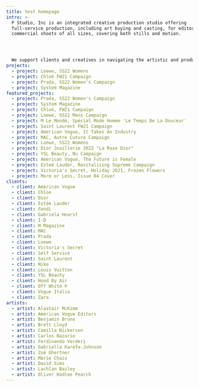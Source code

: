 ```yaml
---
title: test homepage
intro: >-
  P Studio, Inc is an integrated creative production studio offering
  full-service production, including art buying and casting, for editorial and
  commercial shoots of all sizes, covering both stills and motion. 




  We support clients and creatives in navigating the artistic and production landscape – we can handle everything from initial concept to post-production and final delivery.
projects:
  - project: Loewe, SS22 Womens
  - project: Chloé FW21 Campaign
  - project: Prada, SS22 Women's Campaign
  - project: System Magazine
featured_projects:
  - project: Prada, SS22 Women's Campaign
  - project: System Magazine
  - project: Chloé, FW21 Campaign
  - project: Loewe, SS22 Mens Campaign
  - project: M Le Monde, Spécial Mode Homme 'Le Temps De La Douceur'
  - project: Saint Laurent FW21 Campaign
  - project: American Vogue, It Takes An Industry
  - project: MAC, Autre Cuture Campaign
  - project: Loewe, SS22 Womens
  - project: Dior Joaillerie 2022 "La Rose Dior"
  - project: YSL Beauty, Nu Campaign
  - project: American Vogue, The Future is Female
  - project: Esteé Lauder, Revitalizing Supreme Campaign
  - project: Victoria's Secret, Holiday 2021, Frozen Flowers
  - project: More or Less, Issue 04 Cover
clients:
  - client: American Vogue
  - client: Chloe
  - client: Dior
  - client: Estée Lauder
  - client: Fendi
  - client: Gabriela Hearst
  - client: I-D
  - client: M Magazine
  - client: MAC
  - client: Prada
  - client: Loewe
  - client: Victoria's Secret
  - client: Self Service
  - client: Saint Laurent
  - client: Nike
  - client: Louis Vuitton
  - client: YSL Beauty
  - client: Hood By Air
  - client: Off White ®
  - client: Vogue Italia
  - client: Zara
artists:
  - artist: Alastair McKimm
  - artist: American Vogue Editors
  - artist: Benjamin Bruno
  - artist: Brett Lloyd
  - artist: Camilla Nickerson
  - artist: Carlos Nazario
  - artist: Ferdinando Verderi
  - artist: Gabriella Karefa-Johnson
  - artist: Zoë Ghertner
  - artist: Marie Chaix
  - artist: David Sims
  - artist: Lachlan Bailey
  - artist: Oliver Hadlee Pearch
---
```


